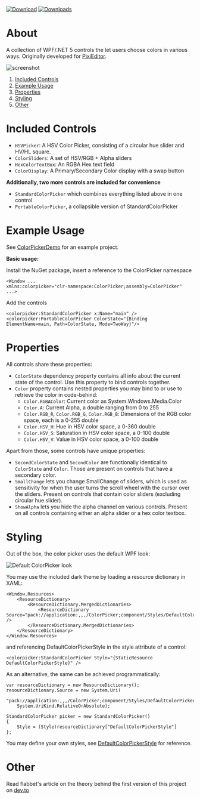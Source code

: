 [![Download](https://img.shields.io/badge/nuget-download-blue)](https://www.nuget.org/packages/PixiEditor.ColorPicker/)
[![Downloads](https://img.shields.io/nuget/dt/PixiEditor.ColorPicker)](https://www.nuget.org/packages/PixiEditor.ColorPicker/)

# About

A collection of WPF/.NET 5 controls the let users choose colors in various ways. 
Originally developed for [PixiEditor](https://github.com/PixiEditor/PixiEditor).

![screenshot](https://i.imgur.com/C6m5YWI.png)

1. [Included Controls](#controls)
1. [Example Usage](#example)
1. [Properties](#properties)
1. [Styling](#styling)
1. [Other](#other)

# Included Controls<a name="controls">

- `HSVPicker`: A HSV Color Picker, consisting of a circular hue slider and HV/HL square.
- `ColorSliders`: A set of HSV/RGB + Alpha sliders
- `HexColorTextBox`: An RGBA Hex text field
- `ColorDisplay`: A Primary/Secondary Color display with a swap button

**Additionally, two more controls are included for convenience**

- `StandardColorPicker` which combines everything listed above in one control
- `PortableColorPicker`, a collapsible version of StandardColorPicker

# Example Usage<a name="example">

See [ColorPickerDemo](https://github.com/PixiEditor/ColorPicker/tree/master/ColorPickerDemo) for an example project.

**Basic usage:**

Install the NuGet package, insert a reference to the ColorPicker namespace
```
<Window ...
xmlns:colorpicker="clr-namespace:ColorPicker;assembly=ColorPicker"
...>
```
Add the controls
```
<colorpicker:StandardColorPicker x:Name="main" />
<colorpicker:PortableColorPicker ColorState="{Binding ElementName=main, Path=ColorState, Mode=TwoWay}"/>
```


# Properties<a name="properties">

All controls share these properties:

- `ColorState` dependency property contains all info about the current state of the control. Use this property to bind controls together.
- `Color` property contains nested properties you may bind to or use to retrieve the color in code-behind:
    - `Color.RGBAColor`: Current color as System.Windows.Media.Color
    - `Color.A`: Current Alpha, a double ranging from 0 to 255
    - `Color.RGB_R`, `Color.RGB_G`, `Color.RGB_B`: Dimensions of the RGB color space, each is a 0-255 double
    - `Color.HSV_H`: Hue in HSV color space, a 0-360 double 
    - `Color.HSV_S`: Saturation in HSV color space, a 0-100 double
    - `Color.HSV_V`: Value in HSV color space, a 0-100 double

Apart from those, some controls have unique properties:

- `SecondColorState` and `SecondColor` are functionally identical to `ColorState` and `Color`. 
Those are present on controls that have a secondary color.
- `SmallChange` lets you change SmallChange of sliders, which is used as sensitivity for when the user
turns the scroll wheel with the cursor over the sliders. Present on controls that contain color sliders 
(excluding circular hue slider).
- `ShowAlpha` lets you hide the alpha channel on various controls. 
Present on all controls containing either an alpha slider or a hex color textbox.

# Styling<a name="styling">

Out of the box, the color picker uses the default WPF look:

![Default ColorPicker look](https://i.imgur.com/NiYFpiV.png)

You may use the included dark theme by loading a resource dictionary in XAML:
```
<Window.Resources>
    <ResourceDictionary>
        <ResourceDictionary.MergedDictionaries>
            <ResourceDictionary Source="pack://application:,,,/ColorPicker;component/Styles/DefaultColorPickerStyle.xaml" />
        </ResourceDictionary.MergedDictionaries>
    </ResourceDictionary>
</Window.Resources>
```
and referencing DefaultColorPickerStyle in the style attribute of a control:
```
<colorpicker:StandardColorPicker Style="{StaticResource DefaultColorPickerStyle}" />
```

As an alternative, the same can be achieved programmatically:
```
var resourceDictionary = new ResourceDictionary();
resourceDictionary.Source = new System.Uri(
    "pack://application:,,,/ColorPicker;component/Styles/DefaultColorPickerStyle.xaml",
    System.UriKind.RelativeOrAbsolute);

StandardColorPicker picker = new StandardColorPicker()
{
    Style = (Style)resourceDictionary["DefaultColorPickerStyle"]
};
```

You may define your own styles, see 
[DefaultColorPickerStyle](https://github.com/PixiEditor/ColorPicker/blob/master/src/ColorPicker/Styles/DefaultColorPickerStyle.xaml) 
for reference.

# Other<a name="other">

Read flabbet's article on the theory behind the first version of this project on [dev.to](https://dev.to/flabbet/how-does-color-pickers-work-1275)
